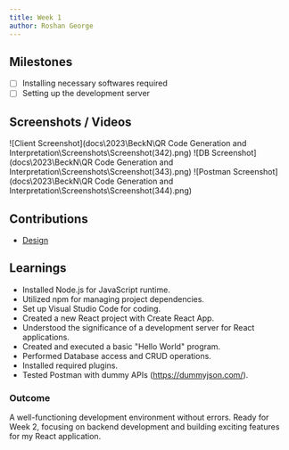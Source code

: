 ```yaml
---
title: Week 1
author: Roshan George
---
```


## Milestones
- [ ] Installing necessary softwares required
- [ ] Setting up the development server

## Screenshots / Videos
![Client Screenshot](docs\2023\BeckN\QR Code Generation and Interpretation\Screenshots\Screenshot(342).png)
![DB Screenshot](docs\2023\BeckN\QR Code Generation and Interpretation\Screenshots\Screenshot(343).png)
![Postman Screenshot](docs\2023\BeckN\QR Code Generation and Interpretation\Screenshots\Screenshot(344).png)

## Contributions
- [Design](https://github.com/beckn/beckn-qr-code-generator/pull/2)

## Learnings
- Installed Node.js for JavaScript runtime.
- Utilized npm for managing project dependencies.
- Set up Visual Studio Code for coding.
- Created a new React project with Create React App.
- Understood the significance of a development server for React applications.
- Created and executed a basic "Hello World" program.
- Performed Database access and CRUD operations.
- Installed required plugins.
- Tested Postman with dummy APIs (https://dummyjson.com/).

### Outcome
A well-functioning development environment without errors. Ready for Week 2, focusing on backend development and building exciting features for my React application.
